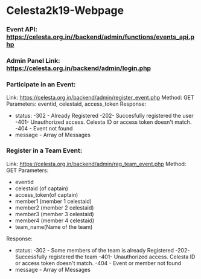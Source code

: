 
# Celesta2k19-Webpage

  

### Event API: https://celesta.org.in//backend/admin/functions/events_api.php
### Admin Panel Link: https://celesta.org.in/backend/admin/login.php

### Participate in an Event:
Link: https://celesta.org.in/backend/admin/register_event.php
Method: GET
Parameters: eventid, celestaid, access_token
Response:
* status:
-302 - Already Registered
-202- Succesfully registered the user
-401- Unauthorized access. Celesta ID or access token doesn't match.
-404 - Event not found
* message - Array of Messages

### Register in a Team Event:

Link: https://celesta.org.in/backend/admin/reg_team_event.php
Method: GET
Parameters:
* eventid
* celestaid (of captain)
* access_token(of captain)
* member1 (member 1 celestaid)
* member2 (member 2 celestaid)
* member3 (member 3 celestaid)
* member4 (member 4 celestaid)
* team_name(Name of the team)

Response:

* status:
-302 - Some members of the team is already Registered
-202- Successfully registered the team
-401- Unauthorized access. Celesta ID or access token doesn't match.
-404 - Event or member not found
* message - Array of Messages